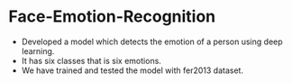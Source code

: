 # Face-Emotion-Recognition
* Developed a model which detects the emotion of a person using deep learning.
* It has six classes that is six emotions.
* We have trained and tested the model with fer2013 dataset.

